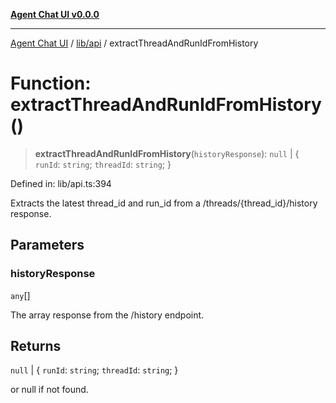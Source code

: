 [**Agent Chat UI v0.0.0**](../../../README.md)

***

[Agent Chat UI](../../../modules.md) / [lib/api](../README.md) / extractThreadAndRunIdFromHistory

# Function: extractThreadAndRunIdFromHistory()

> **extractThreadAndRunIdFromHistory**(`historyResponse`): `null` \| \{ `runId`: `string`; `threadId`: `string`; \}

Defined in: lib/api.ts:394

Extracts the latest thread_id and run_id from a /threads/{thread_id}/history response.

## Parameters

### historyResponse

`any`[]

The array response from the /history endpoint.

## Returns

`null` \| \{ `runId`: `string`; `threadId`: `string`; \}

or null if not found.
